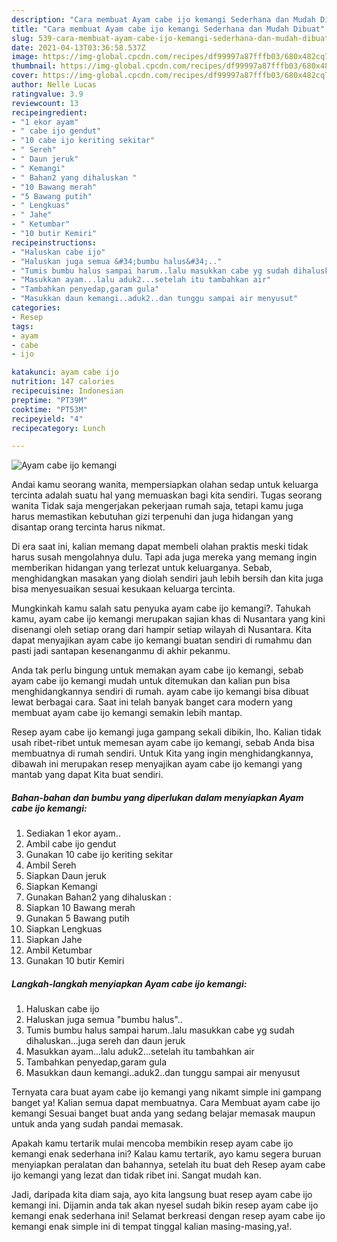 ```yaml
---
description: "Cara membuat Ayam cabe ijo kemangi Sederhana dan Mudah Dibuat"
title: "Cara membuat Ayam cabe ijo kemangi Sederhana dan Mudah Dibuat"
slug: 539-cara-membuat-ayam-cabe-ijo-kemangi-sederhana-dan-mudah-dibuat
date: 2021-04-13T03:36:58.537Z
image: https://img-global.cpcdn.com/recipes/df99997a87fffb03/680x482cq70/ayam-cabe-ijo-kemangi-foto-resep-utama.jpg
thumbnail: https://img-global.cpcdn.com/recipes/df99997a87fffb03/680x482cq70/ayam-cabe-ijo-kemangi-foto-resep-utama.jpg
cover: https://img-global.cpcdn.com/recipes/df99997a87fffb03/680x482cq70/ayam-cabe-ijo-kemangi-foto-resep-utama.jpg
author: Nelle Lucas
ratingvalue: 3.9
reviewcount: 13
recipeingredient:
- "1 ekor ayam"
- " cabe ijo gendut"
- "10 cabe ijo keriting sekitar"
- " Sereh"
- " Daun jeruk"
- " Kemangi"
- " Bahan2 yang dihaluskan "
- "10 Bawang merah"
- "5 Bawang putih"
- " Lengkuas"
- " Jahe"
- " Ketumbar"
- "10 butir Kemiri"
recipeinstructions:
- "Haluskan cabe ijo"
- "Haluskan juga semua &#34;bumbu halus&#34;.."
- "Tumis bumbu halus sampai harum..lalu masukkan cabe yg sudah dihaluskan...juga sereh dan daun jeruk"
- "Masukkan ayam...lalu aduk2...setelah itu tambahkan air"
- "Tambahkan penyedap,garam gula"
- "Masukkan daun kemangi..aduk2..dan tunggu sampai air menyusut"
categories:
- Resep
tags:
- ayam
- cabe
- ijo

katakunci: ayam cabe ijo 
nutrition: 147 calories
recipecuisine: Indonesian
preptime: "PT39M"
cooktime: "PT53M"
recipeyield: "4"
recipecategory: Lunch

---
```



![Ayam cabe ijo kemangi](https://img-global.cpcdn.com/recipes/df99997a87fffb03/680x482cq70/ayam-cabe-ijo-kemangi-foto-resep-utama.jpg)

Andai kamu seorang wanita, mempersiapkan olahan sedap untuk keluarga tercinta adalah suatu hal yang memuaskan bagi kita sendiri. Tugas seorang  wanita Tidak saja mengerjakan pekerjaan rumah saja, tetapi kamu juga harus memastikan kebutuhan gizi terpenuhi dan juga hidangan yang disantap orang tercinta harus nikmat.

Di era  saat ini, kalian memang dapat membeli olahan praktis meski tidak harus susah mengolahnya dulu. Tapi ada juga mereka yang memang ingin memberikan hidangan yang terlezat untuk keluarganya. Sebab, menghidangkan masakan yang diolah sendiri jauh lebih bersih dan kita juga bisa menyesuaikan sesuai kesukaan keluarga tercinta. 



Mungkinkah kamu salah satu penyuka ayam cabe ijo kemangi?. Tahukah kamu, ayam cabe ijo kemangi merupakan sajian khas di Nusantara yang kini disenangi oleh setiap orang dari hampir setiap wilayah di Nusantara. Kita dapat menyajikan ayam cabe ijo kemangi buatan sendiri di rumahmu dan pasti jadi santapan kesenanganmu di akhir pekanmu.

Anda tak perlu bingung untuk memakan ayam cabe ijo kemangi, sebab ayam cabe ijo kemangi mudah untuk ditemukan dan kalian pun bisa menghidangkannya sendiri di rumah. ayam cabe ijo kemangi bisa dibuat lewat berbagai cara. Saat ini telah banyak banget cara modern yang membuat ayam cabe ijo kemangi semakin lebih mantap.

Resep ayam cabe ijo kemangi juga gampang sekali dibikin, lho. Kalian tidak usah ribet-ribet untuk memesan ayam cabe ijo kemangi, sebab Anda bisa membuatnya di rumah sendiri. Untuk Kita yang ingin menghidangkannya, dibawah ini merupakan resep menyajikan ayam cabe ijo kemangi yang mantab yang dapat Kita buat sendiri.

<!--inarticleads1-->

##### Bahan-bahan dan bumbu yang diperlukan dalam menyiapkan Ayam cabe ijo kemangi:

1. Sediakan 1 ekor ayam..
1. Ambil  cabe ijo gendut
1. Gunakan 10 cabe ijo keriting sekitar
1. Ambil  Sereh
1. Siapkan  Daun jeruk
1. Siapkan  Kemangi
1. Gunakan  Bahan2 yang dihaluskan :
1. Siapkan 10 Bawang merah
1. Gunakan 5 Bawang putih
1. Siapkan  Lengkuas
1. Siapkan  Jahe
1. Ambil  Ketumbar
1. Gunakan 10 butir Kemiri




<!--inarticleads2-->

##### Langkah-langkah menyiapkan Ayam cabe ijo kemangi:

1. Haluskan cabe ijo
1. Haluskan juga semua &#34;bumbu halus&#34;..
1. Tumis bumbu halus sampai harum..lalu masukkan cabe yg sudah dihaluskan...juga sereh dan daun jeruk
1. Masukkan ayam...lalu aduk2...setelah itu tambahkan air
1. Tambahkan penyedap,garam gula
1. Masukkan daun kemangi..aduk2..dan tunggu sampai air menyusut




Ternyata cara buat ayam cabe ijo kemangi yang nikamt simple ini gampang banget ya! Kalian semua dapat membuatnya. Cara Membuat ayam cabe ijo kemangi Sesuai banget buat anda yang sedang belajar memasak maupun untuk anda yang sudah pandai memasak.

Apakah kamu tertarik mulai mencoba membikin resep ayam cabe ijo kemangi enak sederhana ini? Kalau kamu tertarik, ayo kamu segera buruan menyiapkan peralatan dan bahannya, setelah itu buat deh Resep ayam cabe ijo kemangi yang lezat dan tidak ribet ini. Sangat mudah kan. 

Jadi, daripada kita diam saja, ayo kita langsung buat resep ayam cabe ijo kemangi ini. Dijamin anda tak akan nyesel sudah bikin resep ayam cabe ijo kemangi enak sederhana ini! Selamat berkreasi dengan resep ayam cabe ijo kemangi enak simple ini di tempat tinggal kalian masing-masing,ya!.

